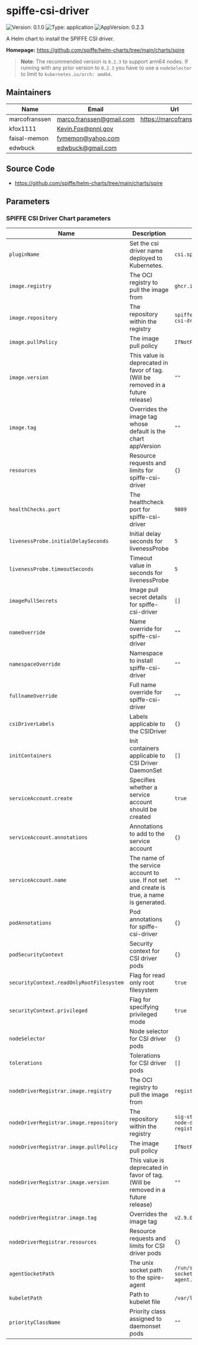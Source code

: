 # spiffe-csi-driver

<!-- This README.md is generated. Please edit README.md.gotmpl -->

![Version: 0.1.0](https://img.shields.io/badge/Version-0.1.0-informational?style=flat-square) ![Type: application](https://img.shields.io/badge/Type-application-informational?style=flat-square) ![AppVersion: 0.2.3](https://img.shields.io/badge/AppVersion-0.2.3-informational?style=flat-square)

A Helm chart to install the SPIFFE CSI driver.

**Homepage:** <https://github.com/spiffe/helm-charts/tree/main/charts/spire>

> **Note**: The recommended version is `0.2.3` to support arm64 nodes. If running with any
> prior version to `0.2.3` you have to use a `nodeSelector` to limit to `kubernetes.io/arch: amd64`.

## Maintainers

| Name | Email | Url |
| ---- | ------ | --- |
| marcofranssen | <marco.franssen@gmail.com> | <https://marcofranssen.nl> |
| kfox1111 | <Kevin.Fox@pnnl.gov> |  |
| faisal-memon | <fymemon@yahoo.com> |  |
| edwbuck | <edwbuck@gmail.com> |  |

## Source Code

* <https://github.com/spiffe/helm-charts/tree/main/charts/spire>

## Parameters

### SPIFFE CSI Driver Chart parameters

| Name                                     | Description                                                                                 | Value                                       |
| ---------------------------------------- | ------------------------------------------------------------------------------------------- | ------------------------------------------- |
| `pluginName`                             | Set the csi driver name deployed to Kubernetes.                                             | `csi.spiffe.io`                             |
| `image.registry`                         | The OCI registry to pull the image from                                                     | `ghcr.io`                                   |
| `image.repository`                       | The repository within the registry                                                          | `spiffe/spiffe-csi-driver`                  |
| `image.pullPolicy`                       | The image pull policy                                                                       | `IfNotPresent`                              |
| `image.version`                          | This value is deprecated in favor of tag. (Will be removed in a future release)             | `""`                                        |
| `image.tag`                              | Overrides the image tag whose default is the chart appVersion                               | `""`                                        |
| `resources`                              | Resource requests and limits for spiffe-csi-driver                                          | `{}`                                        |
| `healthChecks.port`                      | The healthcheck port for spiffe-csi-driver                                                  | `9809`                                      |
| `livenessProbe.initialDelaySeconds`      | Initial delay seconds for livenessProbe                                                     | `5`                                         |
| `livenessProbe.timeoutSeconds`           | Timeout value in seconds for livenessProbe                                                  | `5`                                         |
| `imagePullSecrets`                       | Image pull secret details for spiffe-csi-driver                                             | `[]`                                        |
| `nameOverride`                           | Name override for spiffe-csi-driver                                                         | `""`                                        |
| `namespaceOverride`                      | Namespace to install spiffe-csi-driver                                                      | `""`                                        |
| `fullnameOverride`                       | Full name override for spiffe-csi-driver                                                    | `""`                                        |
| `csiDriverLabels`                        | Labels applicable to the CSIDriver                                                          | `{}`                                        |
| `initContainers`                         | Init containers applicable to CSI Driver DaemonSet                                          | `[]`                                        |
| `serviceAccount.create`                  | Specifies whether a service account should be created                                       | `true`                                      |
| `serviceAccount.annotations`             | Annotations to add to the service account                                                   | `{}`                                        |
| `serviceAccount.name`                    | The name of the service account to use. If not set and create is true, a name is generated. | `""`                                        |
| `podAnnotations`                         | Pod annotations for spiffe-csi-driver                                                       | `{}`                                        |
| `podSecurityContext`                     | Security context for CSI driver pods                                                        | `{}`                                        |
| `securityContext.readOnlyRootFilesystem` | Flag for read only root filesystem                                                          | `true`                                      |
| `securityContext.privileged`             | Flag for specifying privileged mode                                                         | `true`                                      |
| `nodeSelector`                           | Node selector for CSI driver pods                                                           | `{}`                                        |
| `tolerations`                            | Tolerations for CSI driver pods                                                             | `[]`                                        |
| `nodeDriverRegistrar.image.registry`     | The OCI registry to pull the image from                                                     | `registry.k8s.io`                           |
| `nodeDriverRegistrar.image.repository`   | The repository within the registry                                                          | `sig-storage/csi-node-driver-registrar`     |
| `nodeDriverRegistrar.image.pullPolicy`   | The image pull policy                                                                       | `IfNotPresent`                              |
| `nodeDriverRegistrar.image.version`      | This value is deprecated in favor of tag. (Will be removed in a future release)             | `""`                                        |
| `nodeDriverRegistrar.image.tag`          | Overrides the image tag                                                                     | `v2.9.0`                                    |
| `nodeDriverRegistrar.resources`          | Resource requests and limits for CSI driver pods                                            | `{}`                                        |
| `agentSocketPath`                        | The unix socket path to the spire-agent                                                     | `/run/spire/agent-sockets/spire-agent.sock` |
| `kubeletPath`                            | Path to kubelet file                                                                        | `/var/lib/kubelet`                          |
| `priorityClassName`                      | Priority class assigned to daemonset pods                                                   | `""`                                        |

